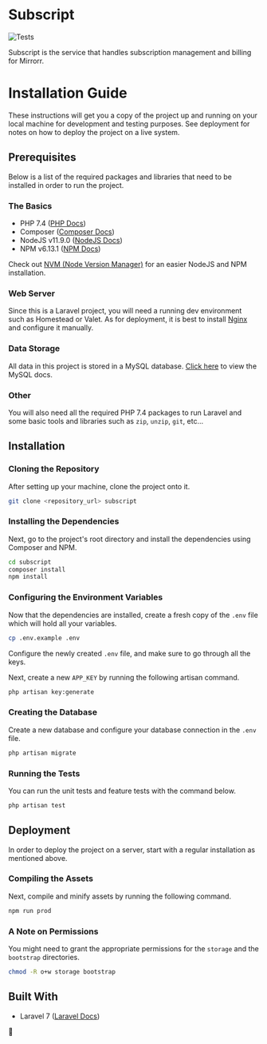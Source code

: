 # Subscript

![Tests](https://github.com/mirrorrdotcom/subscript/workflows/Tests/badge.svg)

Subscript is the service that handles subscription management and billing for Mirrorr.

# Installation Guide

These instructions will get you a copy of the project up and running on your local machine for development and testing purposes. See deployment for notes on how to deploy the project on a live system.

## Prerequisites

Below is a list of the required packages and libraries that need to be installed in order to run the project.

### The Basics

- PHP 7.4 ([PHP Docs](https://www.php.net/docs.php))
- Composer ([Composer Docs](https://getcomposer.org/))
- NodeJS v11.9.0 ([NodeJS Docs](https://nodejs.org/en/docs/))
- NPM v6.13.1 ([NPM Docs](https://docs.npmjs.com/))

Check out [NVM (Node Version Manager)](https://github.com/nvm-sh/nvm#installing-and-updating) for an easier NodeJS and NPM installation.

### Web Server

Since this is a Laravel project, you will need a running dev environment such as Homestead or Valet. As for deployment, it is best to install [Nginx](https://nginx.org/en/docs/) and configure it manually.

### Data Storage

All data in this project is stored in a MySQL database. [Click here](https://dev.mysql.com/doc/) to view the MySQL docs.

### Other

You will also need all the required PHP 7.4 packages to run Laravel and some basic tools and libraries such as `zip`, `unzip`, `git`, etc...

## Installation

### Cloning the Repository

After setting up your machine, clone the project onto it.

```bash
git clone <repository_url> subscript
```

### Installing the Dependencies

Next, go to the project's root directory and install the dependencies using Composer and NPM.

```bash
cd subscript
composer install
npm install
```

### Configuring the Environment Variables

Now that the dependencies are installed, create a fresh copy of the `.env` file which will hold all your variables.

```bash
cp .env.example .env
```

Configure the newly created `.env` file, and make sure to go through all the keys.

Next, create a new `APP_KEY` by running the following artisan command.

```bash
php artisan key:generate
```

### Creating the Database

Create a new database and configure your database connection in the `.env` file. 

```bash
php artisan migrate
```

### Running the Tests

You can run the unit tests and feature tests with the command below.

```bash
php artisan test
```

## Deployment

In order to deploy the project on a server, start with a regular installation as mentioned above.

### Compiling the Assets

Next, compile and minify assets by running the following command.

```bash
npm run prod
```

### A Note on Permissions

You might need to grant the appropriate permissions for the `storage` and the `bootstrap` directories.

```bash
chmod -R o+w storage bootstrap
```

## Built With

- Laravel 7 ([Laravel Docs](https://laravel.com/docs/7.x/))

💙
